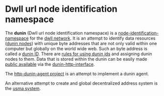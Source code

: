 # Dwll url node identification namespace

The **dunin** (Dwll url node identification namespace) is a [node-identification-namespace](node-identification-namespace.md) for the [dwll network](../../data/graph/data-with-link-list-network.md). It is an attempt to identify data resources ([dunin nodes](dunin-node.md)) with unique byte addresses that are not only valid within one computer but globally on the world wide web.
Such an byte address is called a [dunin ID](../../data/adresses/dunin-id.md). There are [rules for using dunin ids](../../data/adresses/rules-for-using-dunin-ids.md) and assigning dunin nodes to them. Data that is stored within the dunin can be easily made [public available](../../code/technologies/how-to-make-data-public.md) via the [dunin-http-interface](../../code/interfaces/dunin-http-interface.md).


The [http-dunin-agent project](../../code/projects/http-dunin-agent) is an attempt to implement a dunin agent.

An alternative attempt to create and global decentralized address system is the [usma system](../../data/adresses/unique-shared-memory-address.md).